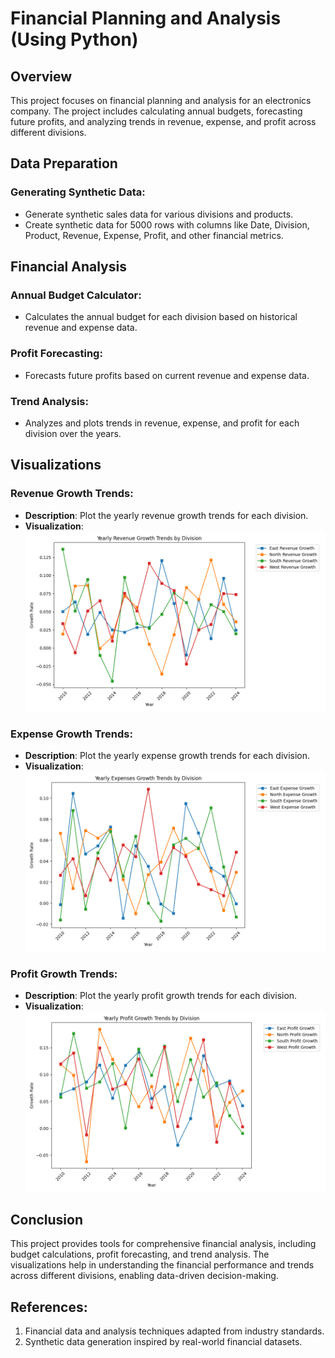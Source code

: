 # Financial Planning and Analysis (Using Python)

## Overview

This project focuses on financial planning and analysis for an electronics company. The project includes calculating annual budgets, forecasting future profits, and analyzing trends in revenue, expense, and profit across different divisions.

## Data Preparation

### Generating Synthetic Data:
- Generate synthetic sales data for various divisions and products.
- Create synthetic data for 5000 rows with columns like Date, Division, Product, Revenue, Expense, Profit, and other financial metrics.

## Financial Analysis

### Annual Budget Calculator:
- Calculates the annual budget for each division based on historical revenue and expense data.

### Profit Forecasting:
- Forecasts future profits based on current revenue and expense data.

### Trend Analysis:
- Analyzes and plots trends in revenue, expense, and profit for each division over the years.

## Visualizations

### Revenue Growth Trends:
- **Description**: Plot the yearly revenue growth trends for each division.
- **Visualization**:
  ![Revenue Growth Trends](data/revenue_trend_analysis.png)

### Expense Growth Trends:
- **Description**: Plot the yearly expense growth trends for each division.
- **Visualization**:
  ![Expense Growth Trends](data/expense_trend_analysis.png)

### Profit Growth Trends:
- **Description**: Plot the yearly profit growth trends for each division.
- **Visualization**:
  ![Profit Growth Trends](data/profit_trend_analysis.png)

## Conclusion

This project provides tools for comprehensive financial analysis, including budget calculations, profit forecasting, and trend analysis. The visualizations help in understanding the financial performance and trends across different divisions, enabling data-driven decision-making.

## References:
1. Financial data and analysis techniques adapted from industry standards.
2. Synthetic data generation inspired by real-world financial datasets.
